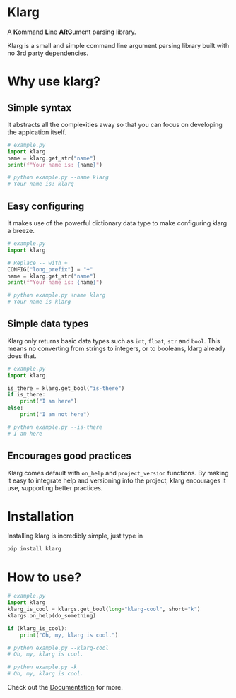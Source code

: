# Klarg

A **K**ommand **L**ine **ARG**ument parsing library.

Klarg is a small and simple command line argument parsing library built with no 3rd party dependencies.


# Why use klarg?
## Simple syntax
It abstracts all the complexities away so that you can focus on developing the appication itself. 

```py
# example.py
import klarg
name = klarg.get_str("name")
print(f"Your name is: {name}")

# python example.py --name klarg
# Your name is: klarg
```

## Easy configuring
It makes use of the powerful dictionary data type to make configuring klarg a breeze.

```py
# example.py
import klarg

# Replace -- with +
CONFIG["long_prefix"] = "+"
name = klarg.get_str("name")
print(f"Your name is: {name}")

# python example.py +name klarg
# Your name is klarg
```

## Simple data types
Klarg only returns basic data types such as `int`, `float`, `str` and `bool`. This means no converting from strings to integers, or to booleans, klarg already does that.

```py
# example.py
import klarg

is_there = klarg.get_bool("is-there")
if is_there:
    print("I am here")
else:
    print("I am not here")

# python example.py --is-there
# I am here
```

## Encourages good practices
Klarg comes default with `on_help` and `project_version` functions. By making it easy to integrate help and versioning into the project, klarg encourages it use, supporting better practices.

# Installation
Installing klarg is incredibly simple, just type in
```sh
pip install klarg
```

# How to use?
```py
# example.py
import klarg
klarg_is_cool = klargs.get_bool(long="klarg-cool", short="k")
klargs.on_help(do_something)

if (klarg_is_cool):
    print("Oh, my, klarg is cool.")

# python example.py --klarg-cool
# Oh, my, klarg is cool.

# python example.py -k
# Oh, my, klarg is cool.
```
Check out the [Documentation](DOCS.md) for more. 